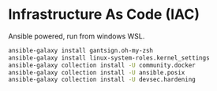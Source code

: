 # Infrastructure As Code (IAC)

Ansible powered, run from windows WSL.  

```bash
ansible-galaxy install gantsign.oh-my-zsh
ansible-galaxy install linux-system-roles.kernel_settings
ansible-galaxy collection install -U community.docker
ansible-galaxy collection install -U ansible.posix
ansible-galaxy collection install -U devsec.hardening
```
